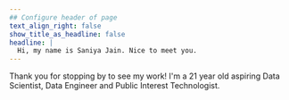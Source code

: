 ```yaml
---
## Configure header of page
text_align_right: false
show_title_as_headline: false
headline: |
  Hi, my name is Saniya Jain. Nice to meet you.
---
```


<!-- this is a subheadline -->
Thank you for stopping by to see my work! I'm a 21 year old aspiring Data Scientist, Data Engineer and Public Interest Technologist. 